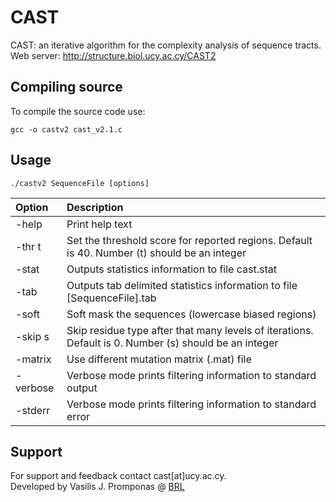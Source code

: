 # CAST
CAST: an iterative algorithm for the complexity analysis of sequence tracts.  
Web server: http://structure.biol.ucy.ac.cy/CAST2  

## Compiling source
To compile the source code use:
```
gcc -o castv2 cast_v2.1.c
```

## Usage
```
./castv2 SequenceFile [options]
```

| Option | Description |
| :--- | :--- |
| -help | Print help text |
| -thr t | Set the threshold score for reported regions. Default is 40. Number (t) should be an integer |
| -stat | Outputs statistics information to file cast.stat |
| -tab | Outputs tab delimited statistics information to file [SequenceFile].tab |
| -soft | Soft mask the sequences (lowercase biased regions) |
| -skip s | Skip residue type after that many levels of iterations. Default is 0. Number (s) should be an integer |
| -matrix | Use different mutation matrix (.mat) file |
| -verbose | Verbose mode prints filtering information to standard output |
| -stderr | Verbose mode prints filtering information to standard error |





## Support
For support and feedback contact cast[at]ucy.ac.cy.  
Developed by Vasilis J. Promponas @ [BRL](http://troodos.biol.ucy.ac.cy)
